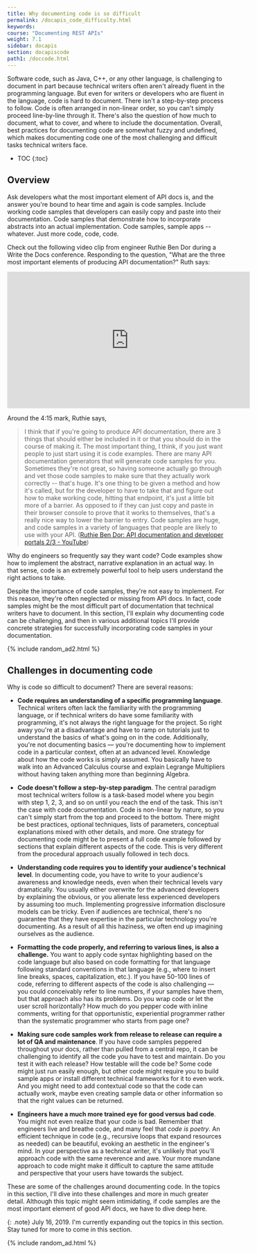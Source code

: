 ```yaml
---
title: Why documenting code is so difficult
permalink: /docapis_code_difficulty.html
keywords:
course: "Documenting REST APIs"
weight: 7.1
sidebar: docapis
section: docapiscode
path1: /doccode.html
---
```


Software code, such as Java, C++, or any other language, is challenging to document in part because technical writers often aren't already fluent in the programming language. But even for writers or developers who are fluent in the language, code is hard to document. There isn't a step-by-step process to follow. Code is often arranged in non-linear order, so you can't simply proceed line-by-line through it. There's also the question of how much to document, what to cover, and where to include the documentation. Overall, best practices for documenting code are somewhat fuzzy and undefined, which makes documenting code one of the most challenging and difficult tasks technical writers face.

* TOC
{:toc}

## Overview

Ask developers what the most important element of API docs is, and the answer you're bound to hear time and again is code samples. Include working code samples that developers can easily copy and paste into their documentation. Code samples that demonstrate how to incorporate abstracts into an actual implementation. Code samples, sample apps -- whatever. Just more code, code, code.

Check out the following video clip from engineer Ruthie Ben Dor during a Write the Docs conference. Responding to the question, "What are the three most important elements of producing API documentation?" Ruth says:

<iframe width="560" height="315" src="https://www.youtube.com/embed/oItYMZHJv3g?start=252" frameborder="0" allow="accelerometer; autoplay; encrypted-media; gyroscope; picture-in-picture" allowfullscreen></iframe>

Around the 4:15 mark, Ruthie says,

> I think that if you're going to produce API documentation, there are 3 things that should either be included in it or that you should do in the course of making it. The most important thing, I think, if you just want people to just start using it is code examples. There are many API documentation generators that will generate code samples for you. Sometimes they're not great, so having someone actually go through and vet those code samples to make sure that they actually work correctly -- that's huge. It's one thing to be given a method and how it's called, but for the developer to have to take that and figure out how to make working code, hitting that endpoint, it's just a little bit more of a barrier. As opposed to if they can just copy and paste in their browser console to prove that it works to themselves, that's a really nice way to lower the barrier to entry. Code samples are huge, and code samples in a variety of languages that people are likely to use with your API. ([Ruthie Ben Dor: API documentation and developer portals 2/3 - YouTube](https://www.youtube.com/watch?v=oItYMZHJv3g))

Why do engineers so frequently say they want code? Code examples show how to implement the abstract, narrative explanation in an actual way. In that sense, code is an extremely powerful tool to help users understand the right actions to take.

Despite the importance of code samples, they're not easy to implement. For this reason, they're often neglected or missing from API docs. In fact, code samples might be the most difficult part of documentation that technical writers have to document. In this section, I'll explain why documenting code can be challenging, and then in various additional topics I'll provide concrete strategies for successfully incorporating code samples in your documentation.

{% include random_ad2.html %}

## Challenges in documenting code

Why is code so difficult to document? There are several reasons:

* **Code requires an understanding of a specific programming language**. Technical writers often lack the familiarity with the programming language, or if technical writers do have some familiarity with programming, it's not always the right language for the project. So right away you're at a disadvantage and have to ramp on tutorials just to understand the basics of what's going on in the code. Additionally, you're not documenting basics &mdash; you're documenting how to implement code in a particular context, often at an advanced level. Knowledge about how the code works is simply assumed. You basically have to walk into an Advanced Calculus course and explain Legrange Multipliers without having taken anything more than beginning Algebra.

* **Code doesn't follow a step-by-step paradigm**. The central paradigm most technical writers follow is a task-based model where you begin with step 1, 2, 3, and so on until you reach the end of the task. This isn't the case with code documentation. Code is non-linear by nature, so you can't simply start from the top and proceed to the bottom. There might be best practices, optional techniques, lists of parameters, conceptual explanations mixed with other details, and more. One strategy for documenting code might be to present a full code example followed by sections that explain different aspects of the code. This is very different from the procedural approach usually followed in tech docs.

* **Understanding code requires you to identify your audience's technical level**. In documenting code, you have to write to your audience's awareness and knowledge needs, even when their technical levels vary dramatically. You usually either overwrite for the advanced developers by explaining the obvious, or you alienate less experienced developers by assuming too much. Implementing progressive information disclosure models can be tricky. Even if audiences are technical, there's no guarantee that they have expertise in the particular technology you're documenting. As a result of all this haziness, we often end up imagining ourselves as the audience.

* **Formatting the code properly, and referring to various lines, is also a challenge.** You want to apply code syntax highlighting based on the code language but also based on code formatting for that language following standard conventions in that language (e.g., where to insert line breaks, spaces, capitalization, etc.). If you have 50-100 lines of code, referring to different aspects of the code is also challenging &mdash; you could conceivably refer to line numbers, if your samples have them, but that approach also has its problems. Do you wrap code or let the user scroll horizontally? How much do you pepper code with inline comments, writing for that opportunistic, experiential programmer rather than the systematic programmer who starts from page one?

* **Making sure code samples work from release to release can require a lot of QA and maintenance**. If you have code samples peppered throughout your docs, rather than pulled from a central repo, it can be challenging to identify all the code you have to test and maintain. Do you test it with each release? How testable will the code be? Some code might just run easily enough, but other code might require you to build sample apps or install different technical frameworks for it to even work. And you might need to add contextual code so that the code can actually work, maybe even creating sample data or other information so that the right values can be returned.

* **Engineers have a much more trained eye for good versus bad code**. You might not even realize that your code is bad. Remember that engineers live and breathe code, and many feel that *code is poetry*. An efficient technique in code (e.g., recursive loops that expand resources as needed) can be beautiful, evoking an aesthetic in the engineer's mind. In your perspective as a technical writer, it's unlikely that you'll approach code with the same reverence and awe. Your more mundane approach to code might make it difficult to capture the same attitude and perspective that your users have towards the subject.

These are some of the challenges around documenting code. In the topics in this section, I'll dive into these challenges and more in much greater detail. Although this topic might seem intimidating, if code samples are the most important element of good API docs, we have to dive deep here.

{: .note}
July 16, 2019. I'm currently expanding out the topics in this section. Stay tuned for more to come in this section.

{% include random_ad.html %}
